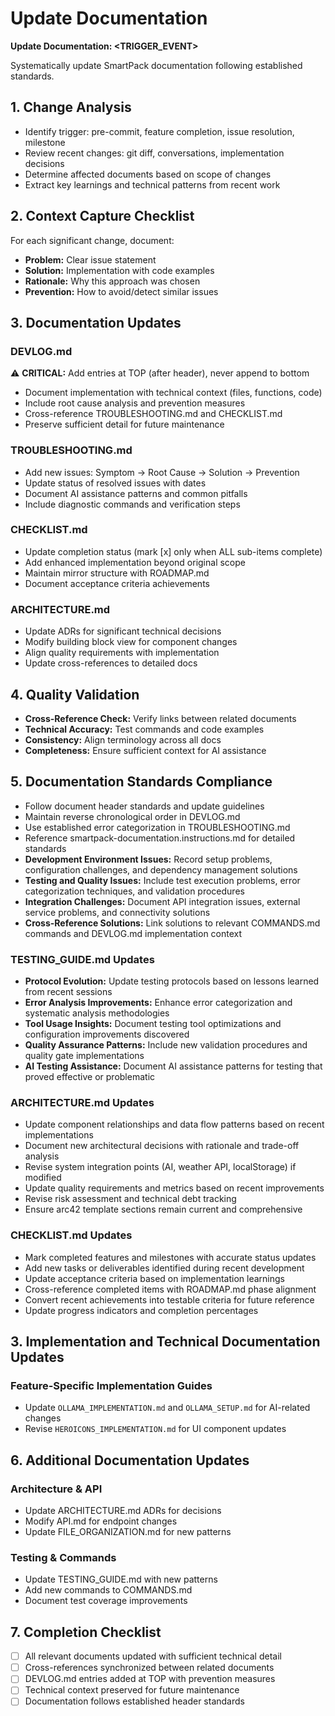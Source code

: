 # Update Documentation

**Update Documentation: <TRIGGER_EVENT>**

Systematically update SmartPack documentation following established standards.

## 1. Change Analysis

- Identify trigger: pre-commit, feature completion, issue resolution, milestone
- Review recent changes: git diff, conversations, implementation decisions
- Determine affected documents based on scope of changes
- Extract key learnings and technical patterns from recent work

## 2. Context Capture Checklist

For each significant change, document:

- **Problem:** Clear issue statement
- **Solution:** Implementation with code examples
- **Rationale:** Why this approach was chosen
- **Prevention:** How to avoid/detect similar issues

## 3. Documentation Updates

### DEVLOG.md

⚠️ **CRITICAL:** Add entries at TOP (after header), never append to bottom

- Document implementation with technical context (files, functions, code)
- Include root cause analysis and prevention measures
- Cross-reference TROUBLESHOOTING.md and CHECKLIST.md
- Preserve sufficient detail for future maintenance

### TROUBLESHOOTING.md

- Add new issues: Symptom → Root Cause → Solution → Prevention
- Update status of resolved issues with dates
- Document AI assistance patterns and common pitfalls
- Include diagnostic commands and verification steps

### CHECKLIST.md

- Update completion status (mark [x] only when ALL sub-items complete)
- Add enhanced implementation beyond original scope
- Maintain mirror structure with ROADMAP.md
- Document acceptance criteria achievements

### ARCHITECTURE.md

- Update ADRs for significant technical decisions
- Modify building block view for component changes
- Align quality requirements with implementation
- Update cross-references to detailed docs

## 4. Quality Validation

- **Cross-Reference Check:** Verify links between related documents
- **Technical Accuracy:** Test commands and code examples
- **Consistency:** Align terminology across all docs
- **Completeness:** Ensure sufficient context for AI assistance

## 5. Documentation Standards Compliance

- Follow document header standards and update guidelines
- Maintain reverse chronological order in DEVLOG.md
- Use established error categorization in TROUBLESHOOTING.md
- Reference smartpack-documentation.instructions.md for detailed standards
- **Development Environment Issues:** Record setup problems, configuration challenges, and dependency management solutions
- **Testing and Quality Issues:** Include test execution problems, error categorization techniques, and validation procedures
- **Integration Challenges:** Document API integration issues, external service problems, and connectivity solutions
- **Cross-Reference Solutions:** Link solutions to relevant COMMANDS.md commands and DEVLOG.md implementation context

### **TESTING_GUIDE.md Updates**

- **Protocol Evolution:** Update testing protocols based on lessons learned from recent sessions
- **Error Analysis Improvements:** Enhance error categorization and systematic analysis methodologies
- **Tool Usage Insights:** Document testing tool optimizations and configuration improvements discovered
- **Quality Assurance Patterns:** Include new validation procedures and quality gate implementations
- **AI Testing Assistance:** Document AI assistance patterns for testing that proved effective or problematic

### **ARCHITECTURE.md Updates**

- Update component relationships and data flow patterns based on recent implementations
- Document new architectural decisions with rationale and trade-off analysis
- Revise system integration points (AI, weather API, localStorage) if modified
- Update quality requirements and metrics based on recent improvements
- Revise risk assessment and technical debt tracking
- Ensure arc42 template sections remain current and comprehensive

### **CHECKLIST.md Updates**

- Mark completed features and milestones with accurate status updates
- Add new tasks or deliverables identified during recent development
- Update acceptance criteria based on implementation learnings
- Cross-reference completed items with ROADMAP.md phase alignment
- Convert recent achievements into testable criteria for future reference
- Update progress indicators and completion percentages

## 3. Implementation and Technical Documentation Updates

### **Feature-Specific Implementation Guides**

- Update `OLLAMA_IMPLEMENTATION.md` and `OLLAMA_SETUP.md` for AI-related changes
- Revise `HEROICONS_IMPLEMENTATION.md` for UI component updates

## 6. Additional Documentation Updates

### Architecture & API

- Update ARCHITECTURE.md ADRs for decisions
- Modify API.md for endpoint changes
- Update FILE_ORGANIZATION.md for new patterns

### Testing & Commands

- Update TESTING_GUIDE.md with new patterns
- Add new commands to COMMANDS.md
- Document test coverage improvements

## 7. Completion Checklist

- [ ] All relevant documents updated with sufficient technical detail
- [ ] Cross-references synchronized between related documents
- [ ] DEVLOG.md entries added at TOP with prevention measures
- [ ] Technical context preserved for future maintenance
- [ ] Documentation follows established header standards
